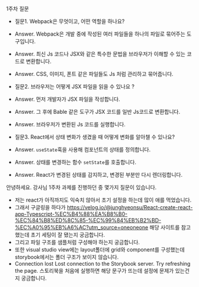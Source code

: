 1주차 질문 
- 질문1. Webpack은 무엇이고, 어떤 역할을 하나요?
- Answer. Webpack은 개발 중에 작성된 여러 파일들을 하나의 파일로 묶어주는 도구입니다.
- Answer. 최신 Js 코드나 JSX와 같은 특수한 문법을 브라우저가 이해할 수 있는 코드로 변환합니다.
- Answer. CSS, 이미지, 폰트 같은 파일들도 Js 처럼 관리하고 묶어줍니다.
  
- 질문2. 브라우저는 어떻게 JSX 파일을 읽을 수 있나요 ?
- Answer. 먼저 개발자가 JSX 파일을 작성합니다.
- Answer. 그 후에 Bable 같은 도구가 JSX 코드를 일반 Js코드로 변환합니다.
- Answer. 브라우저가 변환된 Js 코드를 실행합니다.
  
- 질문3. React에서 상태 변화가 생겼을 때 어떻게 변화를 알아챌 수 있나요?
- Answer. `useState`훅을 사용해 컴포넌트의 상태를 정의합니다.
- Answer. 상태를 변경하는 함수 `setState`를 호출합니다.
- Answer. React가 변경된 상태를 감지하고, 변경된 부분만 다시 렌더링합니다.

안녕하세요. 강사님 1주차 과제를 진행하던 중 몇가지 질문이 있습니다.
- 저는 react가 아직까지도 익숙치 않아서 초기 설정을 하는데 많이 애를 먹었습니다.
- 그래서 구글링을 하다가 https://velog.io/@junghyeonsu/React-create-react-app-Typescript-%EC%B4%88%EA%B8%B0-%EC%84%B8%ED%8C%85-%EC%99%84%EB%B2%BD-%EC%A0%95%EB%A6%AC?utm_source=oneoneone 해당 사이트를 참고했는데 초기 세팅이 잘 됐는지 궁금합니다.
- 그리고 파일 구조를 샘플처럼 구성해야 하는지 궁금합니다.
- 또한 visual studio view에는 layout폴더에 grid와 component를 구성했는데 storybook에서는 폴더 구조가 보이지 않습니다.
- Connection lost Lost connection to the Storybook server. Try refreshing the page. 스토리북을 처음에 실행하면 해당 문구가 뜨는데 설정에 문제가 있는건지 궁금합니다.
